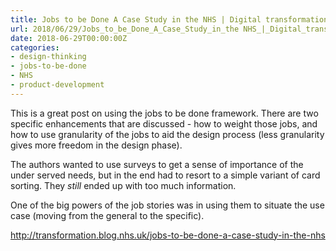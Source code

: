 ```yaml
---
title: Jobs to be Done A Case Study in the NHS | Digital transformation blog
url: 2018/06/29/Jobs_to_be_Done_A_Case_Study_in_the NHS_|_Digital_transformation_blog/
date: 2018-06-29T00:00:00Z
categories:
- design-thinking
- jobs-to-be-done
- NHS
- product-development
---
```

This is a great post on using the jobs to be done framework. There are two specific enhancements that are discussed - how to weight those jobs, and how to use granularity of the jobs to aid the design process (less granularity gives more freedom in the design phase). 

The authors wanted to use surveys to get a sense of importance of the under served needs, but in the end had to resort to a simple variant of card sorting. They _still_ ended up with too much information. 

One of the big powers of the job stories was in using them to situate the use case (moving from the general to the specific). 

<a href=http://transformation.blog.nhs.uk/jobs-to-be-done-a-case-study-in-the-nhs>http://transformation.blog.nhs.uk/jobs-to-be-done-a-case-study-in-the-nhs</a>
